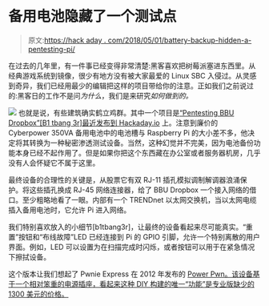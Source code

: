# 备用电池隐藏了一个测试点

> 原文:[https://hack aday . com/2018/05/01/battery-backup-hidden-a-pentesting-pi/](https://hackaday.com/2018/05/01/battery-backup-conceals-a-pentesting-pi/)

在过去的几年里，有一件事已经变得非常清楚:黑客喜欢把树莓派塞进东西里。从经典游戏系统到镜像，很少有地方没有被大家最爱的 Linux SBC 入侵过。从灵感到奇异，我们已经用最少的编辑把这样的项目带给你的注意。正如我们之前说过的:黑客日的工作不是问*为什么*，我们是来研究*如何做到的。*

[![](../Images/26610b63ca3483cef2de62e316204383.png)](https://hackaday.com/wp-content/uploads/2018/04/piups_detail.jpg) 也就是说，有些建筑确实鹤立鸡群。其中一个项目是[“Pentesting BBU Dropbox”[B1 tbang 3r]最近发布到 Hackaday.io](https://hackaday.io/project/157100-pentesting-bbu-dropbox) 上。注意到廉价的 Cyberpower 350VA 备用电池中的电池槽与 Raspberry Pi 的大小差不多，他决定将其转换为一种秘密渗透测试设备。当然，这种幻觉并不完美，因为电池备份功能本身已经不起作用了。但是如果你把这个东西藏在办公室或者服务器机房，几乎没有人会怀疑它不属于这里。

最终设备的合理性的关键是，从股票它有双 RJ-11 插孔模拟调制解调器浪涌保护。将这些插孔换成 RJ-45 网络连接器，给了 BBU Dropbox 一个接入网络的借口。至少粗略地看了一眼。内部有一个 TRENDnet 以太网交换机，当以太网电缆插入备用电池时，它允许 Pi 进入网络。

我们特别喜欢放入的小细节[b1tbang3r]，让最终的设备看起来尽可能真实。“重置”按钮和“布线故障”LED 已经连接到 Pi 的 GPIO 引脚，允许一个特别离散的用户界面。例如，LED 可以设置为在扫描完成时闪烁，或者按钮可以用于在紧急情况下擦拭设备。

这个版本让我们想起了 Pwnie Express 在 2012 年发布的 [Power Pwn。该设备基于一个相对笨重的电源插座，看起来这种 DIY 构建的唯一“功能”是专业版缺少的 1300 美元的价格。](https://hackaday.com/2012/07/22/power-pwns-price-tag-is-as-dangerous-as-its-black-hat-uses/)